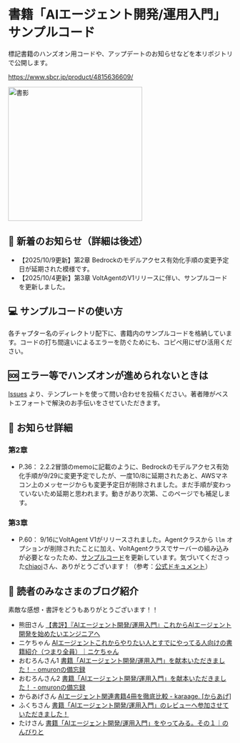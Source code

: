 # 書籍「AIエージェント開発/運用入門」サンプルコード

標記書籍のハンズオン用コードや、アップデートのお知らせなどを本リポジトリで公開します。

https://www.sbcr.jp/product/4815636609/

<img height="300" alt="書影" src="https://www.sbcr.jp/wp-content/uploads/2025/07/AAP_AI%E3%82%A8%E3%83%BC%E3%82%B7%E3%82%99%E3%82%A7%E3%83%B3%E3%83%88%E9%96%8B%E7%99%BA%E9%81%8B%E7%94%A8%E5%85%A5%E9%96%80_D1-1-scaled.jpg" />


## 📣 新着のお知らせ（詳細は後述）

- 【2025/10/9更新】第2章 Bedrockのモデルアクセス有効化手順の変更予定日が延期された模様です。
- 【2025/10/4更新】第3章 VoltAgentのV1リリースに伴い、サンプルコードを更新しました。


## 💻 サンプルコードの使い方

各チャプター名のディレクトリ配下に、書籍内のサンプルコードを格納しています。コードの打ち間違いによるエラーを防ぐためにも、コピペ用にぜひ活用ください。


## 🆘 エラー等でハンズオンが進められないときは

[Issues](https://github.com/minorun365/agent-book/issues) より、テンプレートを使って問い合わせを投稿ください。著者陣がベストエフォートで解決のお手伝いをさせていただきます。


## 📗 お知らせ詳細

### 第2章

- P.36： 2.2.2冒頭のmemoに記載のように、Bedrockのモデルアクセス有効化手順が9/29に変更予定でしたが、一度10/8に延期されたあと、AWSマネコン上のメッセージからも変更予定日が削除されました。まだ手順が変わっていないため延期と思われます。動きがあり次第、このページでも補足します。

### 第3章

- P.60： 9/16にVoltAgent V1がリリースされました。Agentクラスから `llm` オプションが削除されたことに加え、VoltAgentクラスでサーバーの組み込みが必要となったため、[サンプルコード](https://github.com/minorun365/agent-book/blob/main/chapter3/sample/4_voltagent.ts)を更新しています。気づいてくださった[chiaoi](https://x.com/_chiaoi)さん、ありがとうございます！（参考：[公式ドキュメント](https://voltagent.dev/docs/getting-started/migration-guide/)）


## 🥰 読者のみなさまのブログ紹介

素敵な感想・書評をどうもありがとうございます！！

- 熊田さん [【書評】『AIエージェント開発/運用入門』これからAIエージェント開発を始めたいエンジニアへ](https://qiita.com/hedgehog051/items/ca64f9958addebc58cf9)
- ニケちゃん [AIエージェントこれからやりたい人とすでにやってる人向けの書籍紹介（つまり全員）｜ニケちゃん](https://note.com/nike_cha_n/n/nc4c17567f5f0)
- おむろんさん1 [書籍「AIエージェント開発/運用入門」を献本いただきました！ - omuronの備忘録](https://omuron.hateblo.jp/entry/2025/10/01/000000)
- おむろんさん2 [書籍「AIエージェント開発/運用入門」を献本いただきました！ - omuronの備忘録](https://omuron.hateblo.jp/entry/2025/10/01/000000)
- からあげさん [AIエージェント関連書籍4冊を徹底比較 - karaage. [からあげ]](https://karaage.hatenadiary.jp/entry/2025/10/01/073000)
- ふくちさん [書籍「AIエージェント開発/運用入門」のレビューへ参加させていただきました！](https://qiita.com/har1101/items/d070a6b8181f24ed6697)
- たけさん [書籍「AIエージェント開発/運用入門」をやってみる。その１｜のんびりと](https://note.com/bnctake/n/naf36facb7287)
